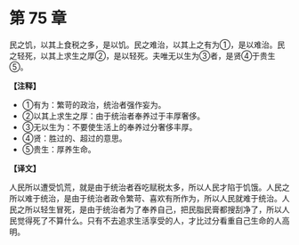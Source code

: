 # 第 75 章

民之饥，以其上食税之多，是以饥。民之难治，以其上之有为①，是以难治。民之轻死，以其上求生之厚②，是以轻死。夫唯无以生为③者，是贤④于贵生⑤。

**【注释】**

- ①有为：繁苛的政治，统治者强作妄为。
- ②以其上求生之厚：由于统治者奉养过于丰厚奢侈。
- ③无以生为：不要使生活上的奉养过分奢侈丰厚。
- ④贤：胜过的、超过的意思。
- ⑤贵生：厚养生命。

**【译文】**

人民所以遭受饥荒，就是由于统治者吞吃赋税太多，所以人民才陷于饥饿。人民之所以难于统治，是由于统治者政令繁苛、喜欢有所作为，所以人民就难于统治。人民之所以轻生冒死，是由于统治者为了奉养自己，把民脂民膏都搜刮净了，所以人民觉得死了不算什么。只有不去追求生活享受的人，才比过分看重自己生命的人高明。
